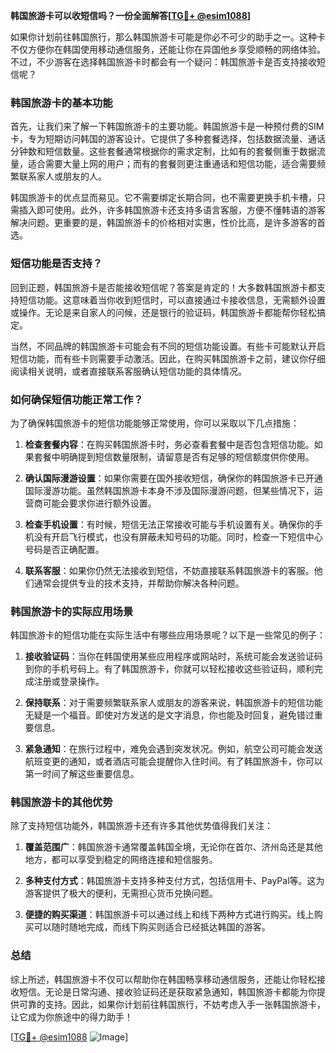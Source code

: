 **韩国旅游卡可以收短信吗？一份全面解答[[TG💪+ @esim1088](https://t.me/s/esim1088)]**

如果你计划前往韩国旅行，那么韩国旅游卡可能是你必不可少的助手之一。这种卡不仅方便你在韩国使用移动通信服务，还能让你在异国他乡享受顺畅的网络体验。不过，不少游客在选择韩国旅游卡时都会有一个疑问：韩国旅游卡是否支持接收短信呢？

### 韩国旅游卡的基本功能

首先，让我们来了解一下韩国旅游卡的主要功能。韩国旅游卡是一种预付费的SIM卡，专为短期访问韩国的游客设计。它提供了多种套餐选择，包括数据流量、通话分钟数和短信数量。这些套餐通常根据你的需求定制，比如有的套餐侧重于数据流量，适合需要大量上网的用户；而有的套餐则更注重通话和短信功能，适合需要频繁联系家人或朋友的人。

韩国旅游卡的优点显而易见。它不需要绑定长期合同，也不需要更换手机卡槽，只需插入即可使用。此外，许多韩国旅游卡还支持多语言客服，方便不懂韩语的游客解决问题。更重要的是，韩国旅游卡的价格相对实惠，性价比高，是许多游客的首选。

### 短信功能是否支持？

回到正题，韩国旅游卡是否能接收短信呢？答案是肯定的！大多数韩国旅游卡都支持短信功能。这意味着当你收到短信时，可以直接通过卡接收信息，无需额外设置或操作。无论是来自家人的问候，还是银行的验证码，韩国旅游卡都能帮你轻松搞定。

当然，不同品牌的韩国旅游卡可能会有不同的短信功能设置。有些卡可能默认开启短信功能，而有些卡则需要手动激活。因此，在购买韩国旅游卡之前，建议你仔细阅读相关说明，或者直接联系客服确认短信功能的具体情况。

### 如何确保短信功能正常工作？

为了确保韩国旅游卡的短信功能能够正常使用，你可以采取以下几点措施：

1. **检查套餐内容**：在购买韩国旅游卡时，务必查看套餐中是否包含短信功能。如果套餐中明确提到短信数量限制，请留意是否有足够的短信额度供你使用。

2. **确认国际漫游设置**：如果你需要在国外接收短信，确保你的韩国旅游卡已开通国际漫游功能。虽然韩国旅游卡本身不涉及国际漫游问题，但某些情况下，运营商可能会要求你进行额外设置。

3. **检查手机设置**：有时候，短信无法正常接收可能与手机设置有关。确保你的手机没有开启飞行模式，也没有屏蔽未知号码的功能。同时，检查一下短信中心号码是否正确配置。

4. **联系客服**：如果你仍然无法接收到短信，不妨直接联系韩国旅游卡的客服。他们通常会提供专业的技术支持，并帮助你解决各种问题。

### 韩国旅游卡的实际应用场景

韩国旅游卡的短信功能在实际生活中有哪些应用场景呢？以下是一些常见的例子：

1. **接收验证码**：当你在韩国使用某些应用程序或网站时，系统可能会发送验证码到你的手机号码上。有了韩国旅游卡，你就可以轻松接收这些验证码，顺利完成注册或登录操作。

2. **保持联系**：对于需要频繁联系家人或朋友的游客来说，韩国旅游卡的短信功能无疑是一个福音。即使对方发送的是文字消息，你也能及时回复，避免错过重要信息。

3. **紧急通知**：在旅行过程中，难免会遇到突发状况。例如，航空公司可能会发送航班变更的通知，或者酒店可能会提醒你入住时间。有了韩国旅游卡，你可以第一时间了解这些重要信息。

### 韩国旅游卡的其他优势

除了支持短信功能外，韩国旅游卡还有许多其他优势值得我们关注：

1. **覆盖范围广**：韩国旅游卡通常覆盖韩国全境，无论你在首尔、济州岛还是其他地方，都可以享受到稳定的网络连接和短信服务。

2. **多种支付方式**：韩国旅游卡支持多种支付方式，包括信用卡、PayPal等。这为游客提供了极大的便利，无需担心货币兑换问题。

3. **便捷的购买渠道**：韩国旅游卡可以通过线上和线下两种方式进行购买。线上购买可以随时随地完成，而线下购买则适合已经抵达韩国的游客。

### 总结

综上所述，韩国旅游卡不仅可以帮助你在韩国畅享移动通信服务，还能让你轻松接收短信。无论是日常沟通、接收验证码还是获取紧急通知，韩国旅游卡都能为你提供可靠的支持。因此，如果你计划前往韩国旅行，不妨考虑入手一张韩国旅游卡，让它成为你旅途中的得力助手！

[[TG💪+ @esim1088](https://t.me/s/esim1088) ![Image](https://i.postimg.cc/4NQfJmqS/Snipaste-2025-05-13-00-14-12.png)]